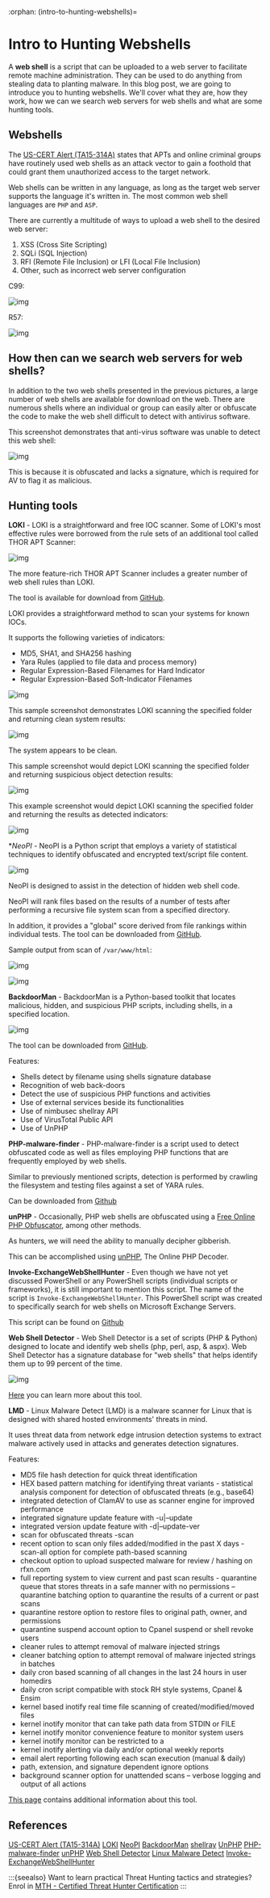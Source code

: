 :orphan:
(intro-to-hunting-webshells)=

# Intro to Hunting Webshells

A **web shell** is a script that can be uploaded to a web server to facilitate remote machine administration. They can be used to do anything from stealing data to planting malware. In this blog post, we are going to introduce you to hunting webshells. We'll cover what they are, how they work, how we can we search web servers for web shells and what are some hunting tools.


## Webshells
The [US-CERT Alert (TA15-314A)](https://www.us-cert.gov/ncas/alerts/TA15-314A) states that APTs and online criminal groups have routinely used web shells as an attack vector to gain a foothold that could grant them unauthorized access to the target network.

Web shells can be written in any language, as long as the target web server supports the language it's written in. The most common web shell languages are `PHP` and `ASP`.

There are currently a multitude of ways to upload a web shell to the desired web server:

1. XSS (Cross Site Scripting)
2. SQLi (SQL Injection)
3. RFI (Remote File Inclusion) or LFI (Local File Inclusion)
4. Other, such as incorrect web server configuration

C99:

![img](images/1.png)

R57:

![img](images/2.png)

## How then can we search web servers for web shells?

In addition to the two web shells presented in the previous pictures, a large number of web shells are available for download on the web. There are numerous shells where an individual or group can easily alter or obfuscate the code to make the web shell difficult to detect with antivirus software.

This screenshot demonstrates that anti-virus software was unable to detect this web shell:

![img](images/3.png)

This is because it is obfuscated and lacks a signature, which is required for AV to flag it as malicious.

## Hunting tools

**LOKI** - LOKI is a straightforward and free IOC scanner. Some of LOKI's most effective rules were borrowed from the rule sets of an additional tool called THOR APT Scanner:

![img](images/4.png)

The more feature-rich THOR APT Scanner includes a greater number of web shell rules than LOKI.

The tool is available for download from [GitHub](https://github.com/Neo23x0/Loki).

LOKI provides a straightforward method to scan your systems for known IOCs.

It supports the following varieties of indicators:

- MD5, SHA1, and SHA256 hashing
- Yara Rules (applied to file data and process memory)
- Regular Expression-Based Filenames for Hard Indicator
- Regular Expression-Based Soft-Indicator Filenames

![img](images/5.png)

This sample screenshot demonstrates LOKI scanning the specified folder and returning clean system results:

![img](images/6.png)

The system appears to be clean.

This sample screenshot would depict LOKI scanning the specified folder and returning suspicious object detection results:

![img](images/7.png)

This example screenshot would depict LOKI scanning the specified folder and returning the results as detected indicators:

![img](images/8.png)

\*_NeoPI_ - NeoPI is a Python script that employs a variety of statistical techniques to identify obfuscated and encrypted text/script file content.

![img](images/9.png)

NeoPI is designed to assist in the detection of hidden web shell code.

NeoPI will rank files based on the results of a number of tests after performing a recursive file system scan from a specified directory.

In addition, it provides a "global" score derived from file rankings within individual tests. The tool can be downloaded from [GitHub](https://github.com/Neohapsis/NeoPI).

Sample output from scan of `/var/www/html`:

![img](images/10.png)

![img](images/11.png)

**BackdoorMan** - BackdoorMan is a Python-based toolkit that locates malicious, hidden, and suspicious PHP scripts, including shells, in a specified location.

![img](images/12.png)

The tool can be downloaded from [GitHub](https://github.com/cys3c/BackdoorMan).

Features:

- Shells detect by filename using shells signature database
- Recognition of web back-doors
- Detect the use of suspicious PHP functions and activities
- Use of external services beside its functionalities
- Use of nimbusec shellray API
- Use of VirusTotal Public API
- Use of UnPHP

**PHP-malware-finder** - PHP-malware-finder is a script used to detect obfuscated code as well as files employing PHP functions that are frequently employed by web shells.

Similar to previously mentioned scripts, detection is performed by crawling the filesystem and testing files against a set of YARA rules.

Can be downloaded from [Github](https://github.com/nbs-system/php-malware-finder)

**unPHP** - Occasionally, PHP web shells are obfuscated using a [Free Online PHP Obfuscator](http://fopo.com.ar/), among other methods.

As hunters, we will need the ability to manually decipher gibberish.

This can be accomplished using [unPHP](http://www.unphp.net/), The Online PHP Decoder.

**Invoke-ExchangeWebShellHunter** - Even though we have not yet discussed PowerShell or any PowerShell scripts (individual scripts or frameworks), it is still important to mention this script. The name of the script is `Invoke-ExchangeWebShellHunter`. This PowerShell script was created to specifically search for web shells on Microsoft Exchange Servers.

This script can be found on [Github](https://github.com/FixTheExchange/Invoke-ExchangeWebShellHunter)

**Web Shell Detector** - Web Shell Detector is a set of scripts (PHP & Python) designed to locate and identify web shells (php, perl, asp, & aspx). Web Shell Detector has a signature database for "web shells" that helps identify them up to 99 percent of the time.

![img](images/shelldetect2.png)

[Here](http://www.shelldetector.com/) you can learn more about this tool.

**LMD** - Linux Malware Detect (LMD) is a malware scanner for Linux that is designed with shared hosted environments' threats in mind.

It uses threat data from network edge intrusion detection systems to extract malware actively used in attacks and generates detection signatures.

Features:

- MD5 file hash detection for quick threat identification
- HEX based pattern matching for identifying threat variants - statistical analysis component for detection of obfuscated threats (e.g., base64)
- integrated detection of ClamAV to use as scanner engine for improved performance
- integrated signature update feature with -u|–update
- integrated version update feature with -d|–update-ver
- scan for obfuscated threats -scan
- recent option to scan only files added/modified in the past X days - scan-all option for complete path-based scanning
- checkout option to upload suspected malware for review / hashing on rfxn.com
- full reporting system to view current and past scan results - quarantine queue that stores threats in a safe manner with no permissions – quarantine batching option to quarantine the results of a current or past scans
- quarantine restore option to restore files to original path, owner, and permissions
- quarantine suspend account option to Cpanel suspend or shell revoke users
- cleaner rules to attempt removal of malware injected strings
- cleaner batching option to attempt removal of malware injected strings in batches
- daily cron based scanning of all changes in the last 24 hours in user homedirs
- daily cron script compatible with stock RH style systems, Cpanel & Ensim
- kernel based inotify real time file scanning of created/modified/moved files
- kernel inotify monitor that can take path data from STDIN or FILE
- kernel inotify monitor convenience feature to monitor system users
- kernel inotify monitor can be restricted to a
- kernel inotify alerting via daily and/or optional weekly reports
- email alert reporting following each scan execution (manual & daily)
- path, extension, and signature dependent ignore options
- background scanner option for unattended scans – verbose logging and output of all actions

[This page](https://www.rfxn.com/projects/linux-malware-detect/) contains additional information about this tool.

## References

[US-CERT Alert (TA15-314A)](https://www.us-cert.gov/ncas/alerts/TA15-314A)
[LOKI](https://github.com/Neo23x0/Loki)
[NeoPI](https://github.com/Neohapsis/NeoPI)
[BackdoorMan](https://github.com/cys3c/BackdoorMan)
[shellray](https://shellray.com/)
[UnPHP](http://www.unphp.net/)
[PHP-malware-finder](https://github.com/nbs-system/php-malware-finder)
[unPHP](http://www.unphp.net/)
[Web Shell Detector](http://www.shelldetector.com/)
[Linux Malware Detect](https://www.rfxn.com/projects/linux-malware-detect/)
[Invoke-ExchangeWebShellHunter](https://github.com/FixTheExchange/Invoke-ExchangeWebShellHunter)

:::{seealso}
Want to learn practical Threat Hunting tactics and strategies? Enrol in [MTH - Certified Threat Hunter Certification](https://www.mosse-institute.com/certifications/mth-certified-threat-hunter.html)
:::
